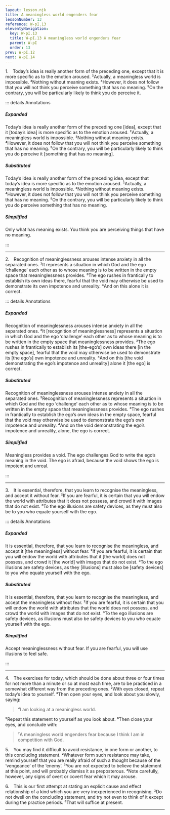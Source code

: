 ```yaml
---
layout: lesson.njk
title: A meaningless world engenders fear
lessonNumber: 13
reference: W-pI.13
eleventyNavigation:
  key: W-pI.13
  title: W-pI.13 A meaningless world engenders fear
  parent: W-pI
  order: 13
prev: W-pI.12
next: W-pI.14
---
```


1. Today’s idea is really another form of the preceding one, except that it is more specific as to the emotion aroused. 
²Actually, a meaningless world is impossible. 
³Nothing without meaning exists. 
⁴However, it does not follow that you will not think you perceive something that has no meaning. 
⁵On the contrary, you will be particularly likely to think you do perceive it.

::: details Annotations

##### Expanded

Today’s idea is really another form of the preceding one [idea], except that it [today’s idea] is more specific as to the emotion aroused. 
²Actually, a meaningless world is impossible. 
³Nothing without meaning exists. 
⁴However, it does not follow that you will not think you perceive something that has no meaning. 
⁵On the contrary, you will be particularly likely to think you do perceive it [something that has no meaning].

##### Substituted

Today’s idea is really another form of the preceding idea, except that today’s idea is more specific as to the emotion aroused. 
²Actually, a meaningless world is impossible. 
³Nothing without meaning exists. 
⁴However, it does not follow that you will not think you perceive something that has no meaning. 
⁵On the contrary, you will be particularly likely to think you do perceive something that has no meaning.

##### Simplified

Only what has meaning exists. 
You think you are perceiving things that have no meaning.

:::

---

2. Recognition of meaninglessness arouses intense anxiety in all the separated ones. 
²It represents a situation in which God and the ego ‘challenge’ each other as to whose meaning is to be written in the empty space that meaninglessness provides. 
³The ego rushes in frantically to establish its own ideas there, fearful that the void may otherwise be used to demonstrate its own impotence and unreality. 
⁴And on this alone it is correct.

::: details Annotations

##### Expanded

Recognition of meaninglessness arouses intense anxiety in all the separated ones. 
²It [recognition of meaninglessness] represents a situation in which God and the ego ‘challenge’ each other as to whose meaning is to be written in the empty space that meaninglessness provides. 
³The ego rushes in frantically to establish its [the-ego’s] own ideas there [in the empty space], fearful that the void may otherwise be used to demonstrate its [the ego’s] own impotence and unreality. 
⁴And on this [the void demonstrating the ego’s impotence and unreality] alone it [the ego] is correct.

##### Substituted

Recognition of meaninglessness arouses intense anxiety in all the separated ones. 
²Recognition of meaninglessness represents a situation in which God and the ego ‘challenge’ each other as to whose meaning is to be written in the empty space that meaninglessness provides. 
³The ego rushes in frantically to establish the ego’s own ideas in the empty space, fearful that the void may otherwise be used to demonstrate the ego’s own impotence and unreality. 
⁴And on the void demonstrating the ego’s impotence and unreality, alone, the ego is correct.

##### Simplified

Meaningless provides a void. 
The ego challenges God to write the ego’s meaning in the void. 
The ego is afraid, because the void shows the ego is impotent and unreal.

:::

---

3. It is essential, therefore, that you learn to recognise the meaningless, and accept it without fear. 
²If you are fearful, it is certain that you will endow the world with attributes that it does not possess, and crowd it with images that do not exist. 
³To the ego illusions are safety devices, as they must also be to you who equate yourself with the ego.

::: details Annotations

##### Expanded

It is essential, therefore, that you learn to recognise the meaningless, and accept it [the meaningless] without fear. 
²If you are fearful, it is certain that you will endow the world with attributes that it [the world] does not possess, and crowd it [the world] with images that do not exist. 
³To the ego illusions are safety devices, as they [illusions] must also be [safety devices] to you who equate yourself with the ego.

##### Substituted

It is essential, therefore, that you learn to recognise the meaningless, and accept the meaningless without fear. 
²If you are fearful, it is certain that you will endow the world with attributes that the world does not possess, and crowd the world with images that do not exist. 
³To the ego illusions are safety devices, as illusions must also be safety devices to you who equate yourself with the ego.

##### Simplified

Accept meaninglessness without fear. 
If you are fearful, you will use illusions to feel safe.

:::

---

4. The exercises for today, which should be done about three or four times for not more than a minute or so at most each time, are to be practiced in a somewhat different way from the preceding ones. 
²With eyes closed, repeat today’s idea to yourself. 
³Then open your eyes, and look about you slowly, saying:

>⁴I am looking at a meaningless world.

⁵Repeat this statement to yourself as you look about. 
⁶Then close your eyes, and conclude with:

>⁷A meaningless world engenders fear because I think I am in competition with God.

5. You may find it difficult to avoid resistance, in one form or another, to this concluding statement. 
²Whatever form such resistance may take, remind yourself that you are really afraid of such a thought because of the ‘vengeance’ of the ‘enemy’. 
³You are not expected to believe the statement at this point, and will probably dismiss it as preposterous. 
⁴Note carefully, however, any signs of overt or covert fear which it may arouse.

6. This is our first attempt at stating an explicit cause and effect relationship of a kind which you are very inexperienced in recognising. 
²Do not dwell on the concluding statement, and try not even to think of it except during the practice periods. 
³That will suffice at present.

---
